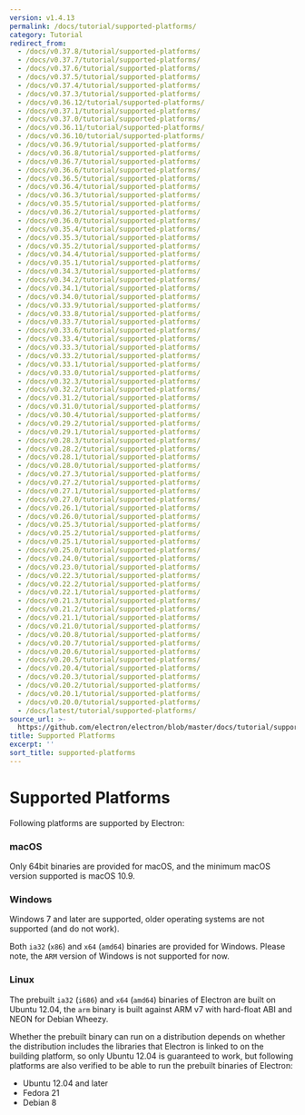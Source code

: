 ```yaml
---
version: v1.4.13
permalink: /docs/tutorial/supported-platforms/
category: Tutorial
redirect_from:
  - /docs/v0.37.8/tutorial/supported-platforms/
  - /docs/v0.37.7/tutorial/supported-platforms/
  - /docs/v0.37.6/tutorial/supported-platforms/
  - /docs/v0.37.5/tutorial/supported-platforms/
  - /docs/v0.37.4/tutorial/supported-platforms/
  - /docs/v0.37.3/tutorial/supported-platforms/
  - /docs/v0.36.12/tutorial/supported-platforms/
  - /docs/v0.37.1/tutorial/supported-platforms/
  - /docs/v0.37.0/tutorial/supported-platforms/
  - /docs/v0.36.11/tutorial/supported-platforms/
  - /docs/v0.36.10/tutorial/supported-platforms/
  - /docs/v0.36.9/tutorial/supported-platforms/
  - /docs/v0.36.8/tutorial/supported-platforms/
  - /docs/v0.36.7/tutorial/supported-platforms/
  - /docs/v0.36.6/tutorial/supported-platforms/
  - /docs/v0.36.5/tutorial/supported-platforms/
  - /docs/v0.36.4/tutorial/supported-platforms/
  - /docs/v0.36.3/tutorial/supported-platforms/
  - /docs/v0.35.5/tutorial/supported-platforms/
  - /docs/v0.36.2/tutorial/supported-platforms/
  - /docs/v0.36.0/tutorial/supported-platforms/
  - /docs/v0.35.4/tutorial/supported-platforms/
  - /docs/v0.35.3/tutorial/supported-platforms/
  - /docs/v0.35.2/tutorial/supported-platforms/
  - /docs/v0.34.4/tutorial/supported-platforms/
  - /docs/v0.35.1/tutorial/supported-platforms/
  - /docs/v0.34.3/tutorial/supported-platforms/
  - /docs/v0.34.2/tutorial/supported-platforms/
  - /docs/v0.34.1/tutorial/supported-platforms/
  - /docs/v0.34.0/tutorial/supported-platforms/
  - /docs/v0.33.9/tutorial/supported-platforms/
  - /docs/v0.33.8/tutorial/supported-platforms/
  - /docs/v0.33.7/tutorial/supported-platforms/
  - /docs/v0.33.6/tutorial/supported-platforms/
  - /docs/v0.33.4/tutorial/supported-platforms/
  - /docs/v0.33.3/tutorial/supported-platforms/
  - /docs/v0.33.2/tutorial/supported-platforms/
  - /docs/v0.33.1/tutorial/supported-platforms/
  - /docs/v0.33.0/tutorial/supported-platforms/
  - /docs/v0.32.3/tutorial/supported-platforms/
  - /docs/v0.32.2/tutorial/supported-platforms/
  - /docs/v0.31.2/tutorial/supported-platforms/
  - /docs/v0.31.0/tutorial/supported-platforms/
  - /docs/v0.30.4/tutorial/supported-platforms/
  - /docs/v0.29.2/tutorial/supported-platforms/
  - /docs/v0.29.1/tutorial/supported-platforms/
  - /docs/v0.28.3/tutorial/supported-platforms/
  - /docs/v0.28.2/tutorial/supported-platforms/
  - /docs/v0.28.1/tutorial/supported-platforms/
  - /docs/v0.28.0/tutorial/supported-platforms/
  - /docs/v0.27.3/tutorial/supported-platforms/
  - /docs/v0.27.2/tutorial/supported-platforms/
  - /docs/v0.27.1/tutorial/supported-platforms/
  - /docs/v0.27.0/tutorial/supported-platforms/
  - /docs/v0.26.1/tutorial/supported-platforms/
  - /docs/v0.26.0/tutorial/supported-platforms/
  - /docs/v0.25.3/tutorial/supported-platforms/
  - /docs/v0.25.2/tutorial/supported-platforms/
  - /docs/v0.25.1/tutorial/supported-platforms/
  - /docs/v0.25.0/tutorial/supported-platforms/
  - /docs/v0.24.0/tutorial/supported-platforms/
  - /docs/v0.23.0/tutorial/supported-platforms/
  - /docs/v0.22.3/tutorial/supported-platforms/
  - /docs/v0.22.2/tutorial/supported-platforms/
  - /docs/v0.22.1/tutorial/supported-platforms/
  - /docs/v0.21.3/tutorial/supported-platforms/
  - /docs/v0.21.2/tutorial/supported-platforms/
  - /docs/v0.21.1/tutorial/supported-platforms/
  - /docs/v0.21.0/tutorial/supported-platforms/
  - /docs/v0.20.8/tutorial/supported-platforms/
  - /docs/v0.20.7/tutorial/supported-platforms/
  - /docs/v0.20.6/tutorial/supported-platforms/
  - /docs/v0.20.5/tutorial/supported-platforms/
  - /docs/v0.20.4/tutorial/supported-platforms/
  - /docs/v0.20.3/tutorial/supported-platforms/
  - /docs/v0.20.2/tutorial/supported-platforms/
  - /docs/v0.20.1/tutorial/supported-platforms/
  - /docs/v0.20.0/tutorial/supported-platforms/
  - /docs/latest/tutorial/supported-platforms/
source_url: >-
  https://github.com/electron/electron/blob/master/docs/tutorial/supported-platforms.md
title: Supported Platforms
excerpt: ''
sort_title: supported-platforms
---
```

# Supported Platforms

Following platforms are supported by Electron:

### macOS

Only 64bit binaries are provided for macOS, and the minimum macOS version supported is macOS 10.9.

### Windows

Windows 7 and later are supported, older operating systems are not supported (and do not work).

Both `ia32` (`x86`) and `x64` (`amd64`) binaries are provided for Windows. Please note, the `ARM` version of Windows is not supported for now.

### Linux

The prebuilt `ia32` (`i686`) and `x64` (`amd64`) binaries of Electron are built on Ubuntu 12.04, the `arm` binary is built against ARM v7 with hard-float ABI and NEON for Debian Wheezy.

Whether the prebuilt binary can run on a distribution depends on whether the distribution includes the libraries that Electron is linked to on the building platform, so only Ubuntu 12.04 is guaranteed to work, but following platforms are also verified to be able to run the prebuilt binaries of Electron:

*   Ubuntu 12.04 and later
*   Fedora 21
*   Debian 8
